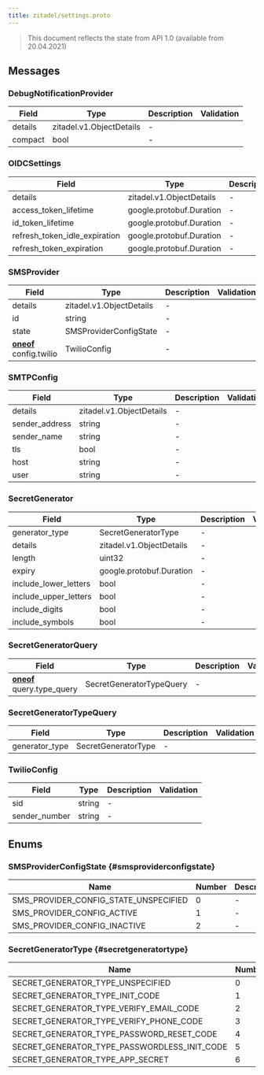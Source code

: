 ```yaml
---
title: zitadel/settings.proto
---
```

> This document reflects the state from API 1.0 (available from 20.04.2021)




## Messages


### DebugNotificationProvider



| Field | Type | Description | Validation |
| ----- | ---- | ----------- | ----------- |
| details |  zitadel.v1.ObjectDetails | - |  |
| compact |  bool | - |  |




### OIDCSettings



| Field | Type | Description | Validation |
| ----- | ---- | ----------- | ----------- |
| details |  zitadel.v1.ObjectDetails | - |  |
| access_token_lifetime |  google.protobuf.Duration | - |  |
| id_token_lifetime |  google.protobuf.Duration | - |  |
| refresh_token_idle_expiration |  google.protobuf.Duration | - |  |
| refresh_token_expiration |  google.protobuf.Duration | - |  |




### SMSProvider



| Field | Type | Description | Validation |
| ----- | ---- | ----------- | ----------- |
| details |  zitadel.v1.ObjectDetails | - |  |
| id |  string | - |  |
| state |  SMSProviderConfigState | - |  |
| [**oneof**](https://developers.google.com/protocol-buffers/docs/proto3#oneof) config.twilio |  TwilioConfig | - |  |




### SMTPConfig



| Field | Type | Description | Validation |
| ----- | ---- | ----------- | ----------- |
| details |  zitadel.v1.ObjectDetails | - |  |
| sender_address |  string | - |  |
| sender_name |  string | - |  |
| tls |  bool | - |  |
| host |  string | - |  |
| user |  string | - |  |




### SecretGenerator



| Field | Type | Description | Validation |
| ----- | ---- | ----------- | ----------- |
| generator_type |  SecretGeneratorType | - |  |
| details |  zitadel.v1.ObjectDetails | - |  |
| length |  uint32 | - |  |
| expiry |  google.protobuf.Duration | - |  |
| include_lower_letters |  bool | - |  |
| include_upper_letters |  bool | - |  |
| include_digits |  bool | - |  |
| include_symbols |  bool | - |  |




### SecretGeneratorQuery



| Field | Type | Description | Validation |
| ----- | ---- | ----------- | ----------- |
| [**oneof**](https://developers.google.com/protocol-buffers/docs/proto3#oneof) query.type_query |  SecretGeneratorTypeQuery | - |  |




### SecretGeneratorTypeQuery



| Field | Type | Description | Validation |
| ----- | ---- | ----------- | ----------- |
| generator_type |  SecretGeneratorType | - |  |




### TwilioConfig



| Field | Type | Description | Validation |
| ----- | ---- | ----------- | ----------- |
| sid |  string | - |  |
| sender_number |  string | - |  |






## Enums


### SMSProviderConfigState {#smsproviderconfigstate}


| Name | Number | Description |
| ---- | ------ | ----------- |
| SMS_PROVIDER_CONFIG_STATE_UNSPECIFIED | 0 | - |
| SMS_PROVIDER_CONFIG_ACTIVE | 1 | - |
| SMS_PROVIDER_CONFIG_INACTIVE | 2 | - |




### SecretGeneratorType {#secretgeneratortype}


| Name | Number | Description |
| ---- | ------ | ----------- |
| SECRET_GENERATOR_TYPE_UNSPECIFIED | 0 | - |
| SECRET_GENERATOR_TYPE_INIT_CODE | 1 | - |
| SECRET_GENERATOR_TYPE_VERIFY_EMAIL_CODE | 2 | - |
| SECRET_GENERATOR_TYPE_VERIFY_PHONE_CODE | 3 | - |
| SECRET_GENERATOR_TYPE_PASSWORD_RESET_CODE | 4 | - |
| SECRET_GENERATOR_TYPE_PASSWORDLESS_INIT_CODE | 5 | - |
| SECRET_GENERATOR_TYPE_APP_SECRET | 6 | - |




